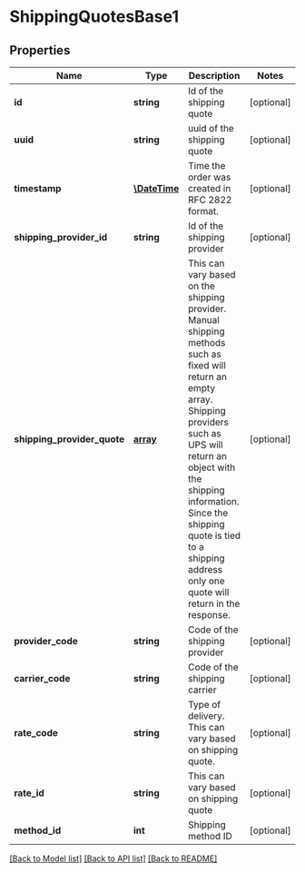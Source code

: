 # ShippingQuotesBase1

## Properties
Name | Type | Description | Notes
------------ | ------------- | ------------- | -------------
**id** | **string** | Id of the shipping quote | [optional] 
**uuid** | **string** | uuid of the shipping quote | [optional] 
**timestamp** | [**\DateTime**](\DateTime.md) | Time the order was created in RFC 2822 format. | [optional] 
**shipping_provider_id** | **string** | Id of the shipping provider | [optional] 
**shipping_provider_quote** | [**array**](array.md) | This can vary based on the shipping provider. Manual shipping methods such as fixed will return an empty array. Shipping providers such as UPS will return an object with the shipping information. Since the shipping quote is tied to a shipping address only one quote will return in the response. | [optional] 
**provider_code** | **string** | Code of the shipping provider | [optional] 
**carrier_code** | **string** | Code of the shipping carrier | [optional] 
**rate_code** | **string** | Type of delivery. This can vary based on shipping quote. | [optional] 
**rate_id** | **string** | This can vary based on shipping quote | [optional] 
**method_id** | **int** | Shipping method ID | [optional] 

[[Back to Model list]](../../README.md#documentation-for-models) [[Back to API list]](../../README.md#documentation-for-api-endpoints) [[Back to README]](../../README.md)


